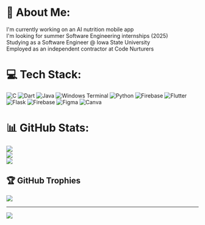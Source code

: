 # 💫 About Me:
I'm currently working on an AI nutrition mobile app<br>I'm looking for summer Software Engineering internships (2025)<br>Studying as a Software Engineer @ Iowa State University<br>Employed as an independent contractor at Code Nurturers


# 💻 Tech Stack:
![C](https://img.shields.io/badge/c-%2300599C.svg?style=for-the-badge&logo=c&logoColor=white) ![Dart](https://img.shields.io/badge/dart-%230175C2.svg?style=for-the-badge&logo=dart&logoColor=white) ![Java](https://img.shields.io/badge/java-%23ED8B00.svg?style=for-the-badge&logo=openjdk&logoColor=white) ![Windows Terminal](https://img.shields.io/badge/Windows%20Terminal-%234D4D4D.svg?style=for-the-badge&logo=windows-terminal&logoColor=white) ![Python](https://img.shields.io/badge/python-3670A0?style=for-the-badge&logo=python&logoColor=ffdd54) ![Firebase](https://img.shields.io/badge/firebase-%23039BE5.svg?style=for-the-badge&logo=firebase) ![Flutter](https://img.shields.io/badge/Flutter-%2302569B.svg?style=for-the-badge&logo=Flutter&logoColor=white) ![Flask](https://img.shields.io/badge/flask-%23000.svg?style=for-the-badge&logo=flask&logoColor=white) ![Firebase](https://img.shields.io/badge/firebase-a08021?style=for-the-badge&logo=firebase&logoColor=ffcd34) ![Figma](https://img.shields.io/badge/figma-%23F24E1E.svg?style=for-the-badge&logo=figma&logoColor=white) ![Canva](https://img.shields.io/badge/Canva-%2300C4CC.svg?style=for-the-badge&logo=Canva&logoColor=white)
# 📊 GitHub Stats:
![](https://github-readme-stats.vercel.app/api?username=noahwons&theme=dark&hide_border=false&include_all_commits=true&count_private=false)<br/>
![](https://github-readme-streak-stats.herokuapp.com/?user=noahwons&theme=dark&hide_border=false)<br/>
![](https://github-readme-stats.vercel.app/api/top-langs/?username=noahwons&theme=dark&hide_border=false&include_all_commits=true&count_private=false&layout=compact)

## 🏆 GitHub Trophies
![](https://github-profile-trophy.vercel.app/?username=noahwons&theme=radical&no-frame=false&no-bg=true&margin-w=4)

---
[![](https://visitcount.itsvg.in/api?id=noahwons&icon=0&color=0)](https://visitcount.itsvg.in)

<!-- Proudly created with GPRM ( https://gprm.itsvg.in ) -->